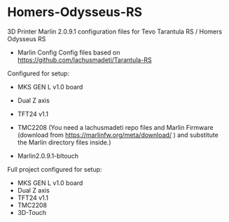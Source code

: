 # Homers-Odysseus-RS
3D Printer Marlin 2.0.9.1 configuration files for Tevo Tarantula RS / Homers Odysseus RS

- Marlin Config
Config files based on https://github.com/lachusmadeti/Tarantula-RS

Configured for setup:
  - MKS GEN L v1.0 board
  - Dual Z axis
  - TFT24 v1.1
  - TMC2208
(You need a lachusmadeti repo files and Marlin Firmware (download from https://marlinfw.org/meta/download/ ) and substitute the Marlin directory files inside.)

- Marlin2.0.9.1-bltouch

Full project configured for setup:
  - MKS GEN L v1.0 board
  - Dual Z axis
  - TFT24 v1.1
  - TMC2208
  - 3D-Touch
